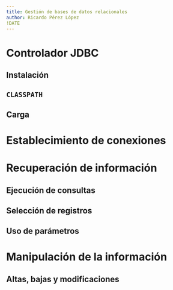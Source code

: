 ```yaml
---
title: Gestión de bases de datos relacionales
author: Ricardo Pérez López
!DATE
---
```


# Controlador JDBC

## Instalación

## `CLASSPATH`

## Carga

# Establecimiento de conexiones

# Recuperación de información

## Ejecución de consultas

## Selección de registros

## Uso de parámetros

# Manipulación de la información

## Altas, bajas y modificaciones

